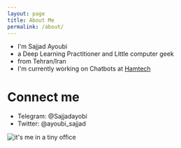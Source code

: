 ```yaml
---
layout: page
title: About Me
permalink: /about/
---
```


  - I'm Sajjad Ayoubi 
  - a Deep Learning Practitioner and Little computer geek
  - from Tehran/Iran
  - I'm currently working on Chatbots at [Hamtech](https://ham-tech.ir/) 
  
# Connect me
  - Telegram: @Sajjadayobi
  - Twitter: @ayoubi_sajjad
  
![]({{site.baseurl}}/images/bio-c.png "it's me in a tiny office")  
